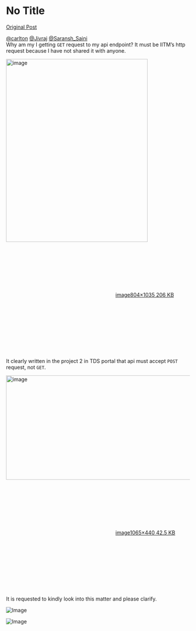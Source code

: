 # No Title

[Original Post](https://discourse.onlinedegree.iitm.ac.in/t/169029/698)

<p><a class="mention" href="/u/carlton">@carlton</a> <a class="mention" href="/u/jivraj">@Jivraj</a> <a class="mention" href="/u/saransh_saini">@Saransh_Saini</a><br>
Why am my I getting <code>GET</code> request to my api endpoint? It must be IITM’s http request because I have not shared it with anyone.</p>
<p><div class="lightbox-wrapper"><a class="lightbox" href="https://europe1.discourse-cdn.com/flex013/uploads/iitm/original/3X/e/9/e9a461b563e8ed65b91515d22c9999413e33b6f5.png" data-download-href="/uploads/short-url/xkTr4Mh0qYkWV1gmyDSwqsHYoYZ.png?dl=1" title="image" rel="noopener nofollow ugc"><img src="https://europe1.discourse-cdn.com/flex013/uploads/iitm/optimized/3X/e/9/e9a461b563e8ed65b91515d22c9999413e33b6f5_2_388x500.png" alt="image" data-base62-sha1="xkTr4Mh0qYkWV1gmyDSwqsHYoYZ" width="388" height="500" srcset="https://europe1.discourse-cdn.com/flex013/uploads/iitm/optimized/3X/e/9/e9a461b563e8ed65b91515d22c9999413e33b6f5_2_388x500.png, https://europe1.discourse-cdn.com/flex013/uploads/iitm/optimized/3X/e/9/e9a461b563e8ed65b91515d22c9999413e33b6f5_2_582x750.png 1.5x, https://europe1.discourse-cdn.com/flex013/uploads/iitm/optimized/3X/e/9/e9a461b563e8ed65b91515d22c9999413e33b6f5_2_776x1000.png 2x" data-dominant-color="2C2B3C"><div class="meta"><svg class="fa d-icon d-icon-far-image svg-icon" aria-hidden="true"><use href="#far-image"></use></svg><span class="filename">image</span><span class="informations">804×1035 206 KB</span><svg class="fa d-icon d-icon-discourse-expand svg-icon" aria-hidden="true"><use href="#discourse-expand"></use></svg></div></a></div></p>
<p>It clearly written in the project 2 in TDS portal that api  must  accept  <code>POST</code> request, not <code>GET</code>.</p>
<p><div class="lightbox-wrapper"><a class="lightbox" href="https://europe1.discourse-cdn.com/flex013/uploads/iitm/original/3X/c/1/c1a8cba5ed8456711a70a4e5e5618fda747683fb.png" data-download-href="/uploads/short-url/rDbNg0W387ZSShx1ldhYUeeEu2D.png?dl=1" title="image" rel="noopener nofollow ugc"><img src="https://europe1.discourse-cdn.com/flex013/uploads/iitm/optimized/3X/c/1/c1a8cba5ed8456711a70a4e5e5618fda747683fb_2_690x285.png" alt="image" data-base62-sha1="rDbNg0W387ZSShx1ldhYUeeEu2D" width="690" height="285" srcset="https://europe1.discourse-cdn.com/flex013/uploads/iitm/optimized/3X/c/1/c1a8cba5ed8456711a70a4e5e5618fda747683fb_2_690x285.png, https://europe1.discourse-cdn.com/flex013/uploads/iitm/optimized/3X/c/1/c1a8cba5ed8456711a70a4e5e5618fda747683fb_2_1035x427.png 1.5x, https://europe1.discourse-cdn.com/flex013/uploads/iitm/original/3X/c/1/c1a8cba5ed8456711a70a4e5e5618fda747683fb.png 2x" data-dominant-color="2B3439"><div class="meta"><svg class="fa d-icon d-icon-far-image svg-icon" aria-hidden="true"><use href="#far-image"></use></svg><span class="filename">image</span><span class="informations">1065×440 42.5 KB</span><svg class="fa d-icon d-icon-discourse-expand svg-icon" aria-hidden="true"><use href="#discourse-expand"></use></svg></div></a></div></p>
<p>It is requested to kindly look into this matter and please clarify.</p>

![Image](https://europe1.discourse-cdn.com/flex013/uploads/iitm/optimized/3X/e/9/e9a461b563e8ed65b91515d22c9999413e33b6f5_2_388x500.png)

![Image](https://europe1.discourse-cdn.com/flex013/uploads/iitm/optimized/3X/c/1/c1a8cba5ed8456711a70a4e5e5618fda747683fb_2_690x285.png)